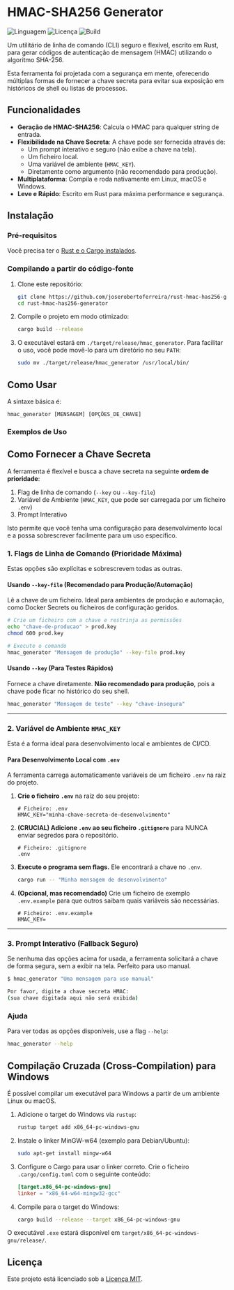 # HMAC-SHA256 Generator

![Linguagem](https://img.shields.io/badge/language-Rust-orange.svg)
![Licença](https://img.shields.io/badge/license-MIT-blue.svg)
![Build](https://img.shields.io/badge/build-passing-brightgreen.svg)

Um utilitário de linha de comando (CLI) seguro e flexível, escrito em Rust, para gerar códigos de autenticação de mensagem (HMAC) utilizando o algoritmo SHA-256.

Esta ferramenta foi projetada com a segurança em mente, oferecendo múltiplas formas de fornecer a chave secreta para evitar sua exposição em históricos de shell ou listas de processos.

## Funcionalidades

- **Geração de HMAC-SHA256**: Calcula o HMAC para qualquer string de entrada.
- **Flexibilidade na Chave Secreta**: A chave pode ser fornecida através de:
  - Um prompt interativo e seguro (não exibe a chave na tela).
  - Um ficheiro local.
  - Uma variável de ambiente (`HMAC_KEY`).
  - Diretamente como argumento (não recomendado para produção).
- **Multiplataforma**: Compila e roda nativamente em Linux, macOS e Windows.
- **Leve e Rápido**: Escrito em Rust para máxima performance e segurança.

## Instalação

### Pré-requisitos

Você precisa ter o [Rust e o Cargo instalados](https://www.rust-lang.org/tools/install).

### Compilando a partir do código-fonte

1.  Clone este repositório:

    ```sh
    git clone https://github.com/joserobertoferreira/rust-hmac-has256-generator.git
    cd rust-hmac-has256-generator
    ```

2.  Compile o projeto em modo otimizado:

    ```sh
    cargo build --release
    ```

3.  O executável estará em `./target/release/hmac_generator`. Para facilitar o uso, você pode movê-lo para um diretório no seu `PATH`:
    ```sh
    sudo mv ./target/release/hmac_generator /usr/local/bin/
    ```

## Como Usar

A sintaxe básica é:

```
hmac_generator [MENSAGEM] [OPÇÕES_DE_CHAVE]
```

### Exemplos de Uso

## Como Fornecer a Chave Secreta

A ferramenta é flexível e busca a chave secreta na seguinte **ordem de prioridade**:

1.  Flag de linha de comando (`--key` ou `--key-file`)
2.  Variável de Ambiente (`HMAC_KEY`, que pode ser carregada por um ficheiro `.env`)
3.  Prompt Interativo

Isto permite que você tenha uma configuração para desenvolvimento local e a possa sobrescrever facilmente para um uso específico.

### 1. Flags de Linha de Comando (Prioridade Máxima)

Estas opções são explícitas e sobrescrevem todas as outras.

#### Usando `--key-file` (Recomendado para Produção/Automação)

Lê a chave de um ficheiro. Ideal para ambientes de produção e automação, como Docker Secrets ou ficheiros de configuração geridos.

```sh
# Crie um ficheiro com a chave e restrinja as permissões
echo "chave-de-producao" > prod.key
chmod 600 prod.key

# Execute o comando
hmac_generator "Mensagem de produção" --key-file prod.key
```

#### Usando `--key` (Para Testes Rápidos)

Fornece a chave diretamente. **Não recomendado para produção**, pois a chave pode ficar no histórico do seu shell.

```sh
hmac_generator "Mensagem de teste" --key "chave-insegura"
```

---

### 2. Variável de Ambiente `HMAC_KEY`

Esta é a forma ideal para desenvolvimento local e ambientes de CI/CD.

#### Para Desenvolvimento Local com `.env`

A ferramenta carrega automaticamente variáveis de um ficheiro `.env` na raiz do projeto.

1.  **Crie o ficheiro `.env`** na raiz do seu projeto:

    ```
    # Ficheiro: .env
    HMAC_KEY="minha-chave-secreta-de-desenvolvimento"
    ```

2.  **(CRUCIAL) Adicione `.env` ao seu ficheiro `.gitignore`** para NUNCA enviar segredos para o repositório.

    ```
    # Ficheiro: .gitignore
    .env
    ```

3.  **Execute o programa sem flags.** Ele encontrará a chave no `.env`.

    ```sh
    cargo run -- "Minha mensagem de desenvolvimento"
    ```

4.  **(Opcional, mas recomendado)** Crie um ficheiro de exemplo `.env.example` para que outros saibam quais variáveis são necessárias.
    ```
    # Ficheiro: .env.example
    HMAC_KEY=
    ```

---

### 3. Prompt Interativo (Fallback Seguro)

Se nenhuma das opções acima for usada, a ferramenta solicitará a chave de forma segura, sem a exibir na tela. Perfeito para uso manual.

```sh
$ hmac_generator "Uma mensagem para uso manual"

Por favor, digite a chave secreta HMAC:
(sua chave digitada aqui não será exibida)
```

### Ajuda

Para ver todas as opções disponíveis, use a flag `--help`:

```sh
hmac_generator --help
```

## Compilação Cruzada (Cross-Compilation) para Windows

É possível compilar um executável para Windows a partir de um ambiente Linux ou macOS.

1.  Adicione o target do Windows via `rustup`:

    ```sh
    rustup target add x86_64-pc-windows-gnu
    ```

2.  Instale o linker MinGW-w64 (exemplo para Debian/Ubuntu):

    ```sh
    sudo apt-get install mingw-w64
    ```

3.  Configure o Cargo para usar o linker correto. Crie o ficheiro `.cargo/config.toml` com o seguinte conteúdo:

    ```toml
    [target.x86_64-pc-windows-gnu]
    linker = "x86_64-w64-mingw32-gcc"
    ```

4.  Compile para o target do Windows:
    ```sh
    cargo build --release --target x86_64-pc-windows-gnu
    ```

O executável `.exe` estará disponível em `target/x86_64-pc-windows-gnu/release/`.

## Licença

Este projeto está licenciado sob a [Licença MIT](LICENSE).
